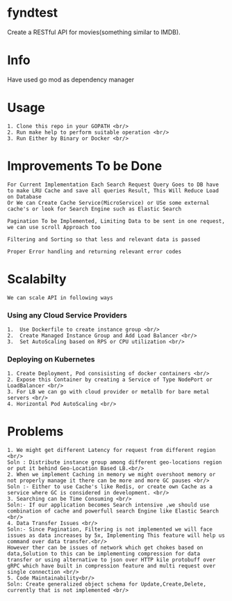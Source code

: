 # fyndtest
Create a RESTful API for movies(something similar to IMDB).

# Info
Have used go mod as dependency manager

# Usage
    1. Clone this repo in your GOPATH <br/>
    2. Run make help to perform suitable operation <br/>
    3. Run Either by Binary or Docker <br/>

# Improvements To be Done
    For Current Implementation Each Search Request Query Goes to DB have to make LRU Cache and save all queries Result, This Will Reduce Load on Database  
    Or We can Create Cache Service(MicroService) or USe some external cache's or look for Search Engine such as Elastic Search

    Pagination To be Implemented, Limiting Data to be sent in one request, we can use scroll Approach too

    Filtering and Sorting so that less and relevant data is passed

    Proper Error handling and returning relevant error codes
    
# Scalabilty
    We can scale API in following ways
### Using any Cloud Service Providers
    1.  Use Dockerfile to create instance group <br/> 
    2.  Create Managed Instance Group and Add Load Balancer <br/>
    3.  Set AutoScaling based on RPS or CPU utilization <br/>

### Deploying on Kubernetes
    1. Create Deployment, Pod consisisting of docker containers <br/>
    2. Expose this Container by creating a Service of Type NodePort or LoadBalancer <br/>
    3. For LB we can go with cloud provider or metallb for bare metal servers <br/>
    4. Horizontal Pod AutoScaling <br/>

# Problems
    1. We might get different Latency for request from different region <br/>
    Soln : Distribute instance group among different geo-locations region or put it behind Geo-Location Based LB.<br/>
    2. When we implement Caching in memory we might overshoot memory or not properly manage it there can be more and more GC pauses <br/>
    Soln :- Either to use Cache's like Redis, or create own Cache as a service where GC is considered in development. <br/>
    3. Searching can be Time Consuming <br/>
    Soln:- If our application becomes Search intensive ,we should use combination of cache and powerfull search Engine like Elastic Search <br/>
    4. Data Transfer Issues <br/>
    Soln:- Since Pagination, Filtering is not implemented we will face issues as data increases by 5x, Implementing This feature will help us command over data transfer.<br/>
    However ther can be issues of network which get chokes based on data,Solution to this can be implementing compression for data transfer or using alternative to json over HTTP kile protobuff over gRPC which have built in compression feature and multi request over single connection <br/>
    5. Code Maintainability<br/>
    Soln: Create generalized object schema for Update,Create,Delete, currently that is not implemented <br/>

